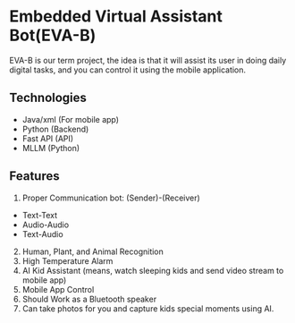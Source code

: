 # Embedded Virtual Assistant Bot(EVA-B)
EVA-B is our term project, the idea is that it will assist its user in doing daily digital tasks, and you can control it using the mobile application.

## Technologies
- Java/xml (For mobile app)
- Python (Backend)
- Fast API (API)
- MLLM (Python)

## Features
1. Proper Communication bot: (Sender)-(Receiver)
- Text-Text
- Audio-Audio
- Text-Audio
2. Human, Plant, and Animal Recognition
3. High Temperature Alarm
4. AI Kid Assistant (means, watch sleeping kids and send video stream to mobile app)
5. Mobile App Control
6. Should Work as a Bluetooth speaker
7. Can take photos for you and capture kids special moments using AI.
